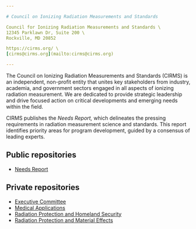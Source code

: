 ```yaml
---

# Council on Ionizing Radiation Measurements and Standards

Council for Ionizing Radiation Measurements and Standards \
12345 Parklawn Dr, Suite 200 \
Rockville, MD 20852

https://cirms.org/ \
[cirms@cirms.org](mailto:cirms@cirms.org)

---
```


The Council on Ionizing Radiation Measurements and Standards (CIRMS) is an independent, non-profit entity that unites key stakeholders from industry, academia, and government sectors engaged in all aspects of ionizing radiation measurement. We are dedicated to provide strategic leadership and drive focused action on critical developments and emerging needs within the field.

CIRMS publishes the _Needs Report,_ which delineates the pressing requirements in radiation measurement science and standards. This report identifies priority areas for program development, guided by a consensus of leading experts.

## Public repositories

- [Needs Report](https://github.com/cirms-org/needs-report)

## Private repositories

- [Executive Committee](https://github.com/cirms-org/excom)
- [Medical Applications](https://github.com/cirms-org/mapp)
- [Radiation Protection and Homeland Security](https://github.com/cirms-org/rphs)
- [Radiation Protection and Material Effects](https://github.com/cirms-org/rpme)
